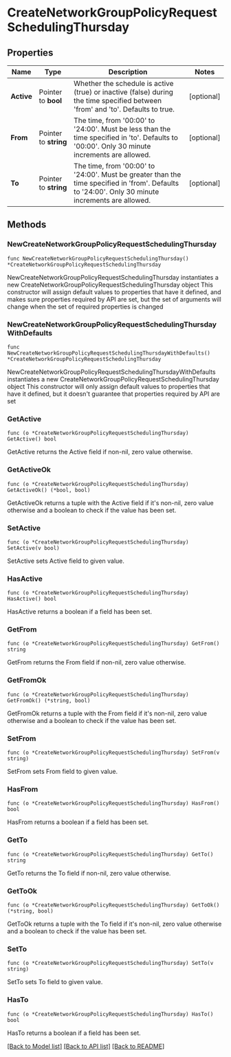 # CreateNetworkGroupPolicyRequestSchedulingThursday

## Properties

Name | Type | Description | Notes
------------ | ------------- | ------------- | -------------
**Active** | Pointer to **bool** | Whether the schedule is active (true) or inactive (false) during the time specified between &#39;from&#39; and &#39;to&#39;. Defaults to true. | [optional] 
**From** | Pointer to **string** | The time, from &#39;00:00&#39; to &#39;24:00&#39;. Must be less than the time specified in &#39;to&#39;. Defaults to &#39;00:00&#39;. Only 30 minute increments are allowed. | [optional] 
**To** | Pointer to **string** | The time, from &#39;00:00&#39; to &#39;24:00&#39;. Must be greater than the time specified in &#39;from&#39;. Defaults to &#39;24:00&#39;. Only 30 minute increments are allowed. | [optional] 

## Methods

### NewCreateNetworkGroupPolicyRequestSchedulingThursday

`func NewCreateNetworkGroupPolicyRequestSchedulingThursday() *CreateNetworkGroupPolicyRequestSchedulingThursday`

NewCreateNetworkGroupPolicyRequestSchedulingThursday instantiates a new CreateNetworkGroupPolicyRequestSchedulingThursday object
This constructor will assign default values to properties that have it defined,
and makes sure properties required by API are set, but the set of arguments
will change when the set of required properties is changed

### NewCreateNetworkGroupPolicyRequestSchedulingThursdayWithDefaults

`func NewCreateNetworkGroupPolicyRequestSchedulingThursdayWithDefaults() *CreateNetworkGroupPolicyRequestSchedulingThursday`

NewCreateNetworkGroupPolicyRequestSchedulingThursdayWithDefaults instantiates a new CreateNetworkGroupPolicyRequestSchedulingThursday object
This constructor will only assign default values to properties that have it defined,
but it doesn't guarantee that properties required by API are set

### GetActive

`func (o *CreateNetworkGroupPolicyRequestSchedulingThursday) GetActive() bool`

GetActive returns the Active field if non-nil, zero value otherwise.

### GetActiveOk

`func (o *CreateNetworkGroupPolicyRequestSchedulingThursday) GetActiveOk() (*bool, bool)`

GetActiveOk returns a tuple with the Active field if it's non-nil, zero value otherwise
and a boolean to check if the value has been set.

### SetActive

`func (o *CreateNetworkGroupPolicyRequestSchedulingThursday) SetActive(v bool)`

SetActive sets Active field to given value.

### HasActive

`func (o *CreateNetworkGroupPolicyRequestSchedulingThursday) HasActive() bool`

HasActive returns a boolean if a field has been set.

### GetFrom

`func (o *CreateNetworkGroupPolicyRequestSchedulingThursday) GetFrom() string`

GetFrom returns the From field if non-nil, zero value otherwise.

### GetFromOk

`func (o *CreateNetworkGroupPolicyRequestSchedulingThursday) GetFromOk() (*string, bool)`

GetFromOk returns a tuple with the From field if it's non-nil, zero value otherwise
and a boolean to check if the value has been set.

### SetFrom

`func (o *CreateNetworkGroupPolicyRequestSchedulingThursday) SetFrom(v string)`

SetFrom sets From field to given value.

### HasFrom

`func (o *CreateNetworkGroupPolicyRequestSchedulingThursday) HasFrom() bool`

HasFrom returns a boolean if a field has been set.

### GetTo

`func (o *CreateNetworkGroupPolicyRequestSchedulingThursday) GetTo() string`

GetTo returns the To field if non-nil, zero value otherwise.

### GetToOk

`func (o *CreateNetworkGroupPolicyRequestSchedulingThursday) GetToOk() (*string, bool)`

GetToOk returns a tuple with the To field if it's non-nil, zero value otherwise
and a boolean to check if the value has been set.

### SetTo

`func (o *CreateNetworkGroupPolicyRequestSchedulingThursday) SetTo(v string)`

SetTo sets To field to given value.

### HasTo

`func (o *CreateNetworkGroupPolicyRequestSchedulingThursday) HasTo() bool`

HasTo returns a boolean if a field has been set.


[[Back to Model list]](../README.md#documentation-for-models) [[Back to API list]](../README.md#documentation-for-api-endpoints) [[Back to README]](../README.md)


